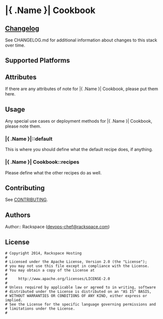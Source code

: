 # |{ .Name }| Cookbook

## [Changelog](CHANGELOG.md)

See CHANGELOG.md for additional information about changes to this stack over time.

## Supported Platforms

## Attributes

If there are any attributes of note for |{ .Name }| Cookbook, please put them here.

## Usage

Any special use cases or deployment methods for |{ .Name }| Cookbook, please note them.

### |{ .Name }|::default

This is where you should define what the default recipe does, if anything.

### |{ .Name }| Cookbook::recipes 

Please define what the other recipes do as well.

## Contributing

See [CONTRIBUTING](https://github.com/AutomationSupport/templatestack/blob/master/CONTRIBUTING.md).

## Authors

Author:: Rackspace (devops-chef@rackspace.com)

## License
```
# Copyright 2014, Rackspace Hosting
#
# Licensed under the Apache License, Version 2.0 (the "License");
# you may not use this file except in compliance with the License.
# You may obtain a copy of the License at
#
#     http://www.apache.org/licenses/LICENSE-2.0
#
# Unless required by applicable law or agreed to in writing, software
# distributed under the License is distributed on an "AS IS" BASIS,
# WITHOUT WARRANTIES OR CONDITIONS OF ANY KIND, either express or implied.
# See the License for the specific language governing permissions and
# limitations under the License.
#
```

